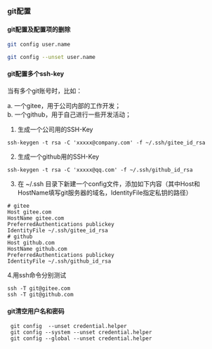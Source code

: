 ### git配置

#### git配置及配置项的删除
``` bash
git config user.name

git config --unset user.name

```

#### git配置多个ssh-key
当有多个git账号时，比如：

a. 一个gitee，用于公司内部的工作开发；  
b. 一个github，用于自己进行一些开发活动；

1.  生成一个公司用的SSH-Key

``` shell
ssh-keygen -t rsa -C 'xxxxx@company.com' -f ~/.ssh/gitee_id_rsa
```

2.  生成一个github用的SSH-Key

``` shell
ssh-keygen -t rsa -C 'xxxxx@qq.com' -f ~/.ssh/github_id_rsa
```

3.  在 ~/.ssh 目录下新建一个config文件，添加如下内容（其中Host和HostName填写git服务器的域名，IdentityFile指定私钥的路径）
``` text
# gitee
Host gitee.com
HostName gitee.com
PreferredAuthentications publickey
IdentityFile ~/.ssh/gitee_id_rsa
# github
Host github.com
HostName github.com
PreferredAuthentications publickey
IdentityFile ~/.ssh/github_id_rsa
```

4.用ssh命令分别测试
```
ssh -T git@gitee.com
ssh -T git@github.com
```

#### git清空用户名和密码
```
 git config  --unset credential.helper
 git config --system --unset credential.helper
 git config --global --unset credential.helper
```